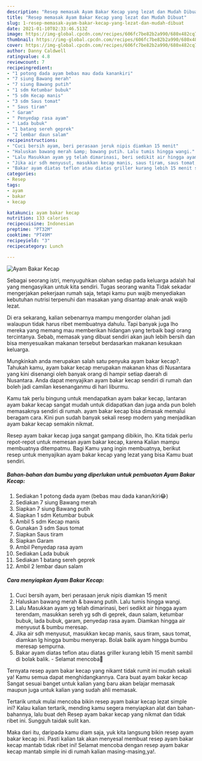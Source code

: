 ```yaml
---
description: "Resep memasak Ayam Bakar Kecap yang lezat dan Mudah Dibuat"
title: "Resep memasak Ayam Bakar Kecap yang lezat dan Mudah Dibuat"
slug: 1-resep-memasak-ayam-bakar-kecap-yang-lezat-dan-mudah-dibuat
date: 2021-01-10T02:33:46.513Z
image: https://img-global.cpcdn.com/recipes/606fc7be82b2a990/680x482cq70/ayam-bakar-kecap-foto-resep-utama.jpg
thumbnail: https://img-global.cpcdn.com/recipes/606fc7be82b2a990/680x482cq70/ayam-bakar-kecap-foto-resep-utama.jpg
cover: https://img-global.cpcdn.com/recipes/606fc7be82b2a990/680x482cq70/ayam-bakar-kecap-foto-resep-utama.jpg
author: Danny Caldwell
ratingvalue: 4.8
reviewcount: 7
recipeingredient:
- "1 potong dada ayam bebas mau dada kanankiri"
- "7 siung Bawang merah"
- "7 siung Bawang putih"
- "1 sdm Ketumbar bubuk"
- "5 sdm Kecap manis"
- "3 sdm Saus tomat"
- " Saus tiram"
- " Garam"
- " Penyedap rasa ayam"
- " Lada bubuk"
- "1 batang sereh geprek"
- "2 lembar daun salam"
recipeinstructions:
- "Cuci bersih ayam, beri perasaan jeruk nipis diamkan 15 menit"
- "Haluskan bawang merah &amp; bawang putih. Lalu tumis hingga wangi."
- "Lalu Masukkan ayam yg telah dimarinasi, beri sedikit air hingga ayam terendam, masukkan sereh yg sdh di geprek, daun salam, ketumbar bubuk, lada bubuk, garam, penyedap rasa ayam. Diamkan hingga air menyusut &amp; bumbu meresap."
- "Jika air sdh menyusut, masukkan kecap manis, saus tiram, saus tomat, diamkan lg hingga bumbu menyerap. Bolak balik ayam hingga bumbu meresap sempurna."
- "Bakar ayam diatas teflon atau diatas griller kurang lebih 15 menit sambil di bolak balik.  Selamat mencoba🤤"
categories:
- Resep
tags:
- ayam
- bakar
- kecap

katakunci: ayam bakar kecap 
nutrition: 133 calories
recipecuisine: Indonesian
preptime: "PT32M"
cooktime: "PT49M"
recipeyield: "3"
recipecategory: Lunch

---
```



![Ayam Bakar Kecap](https://img-global.cpcdn.com/recipes/606fc7be82b2a990/680x482cq70/ayam-bakar-kecap-foto-resep-utama.jpg)

Sebagai seorang istri, menyuguhkan olahan sedap pada keluarga adalah hal yang mengasyikan untuk kita sendiri. Tugas seorang  wanita Tidak sekadar mengerjakan pekerjaan rumah saja, tetapi kamu pun wajib menyediakan kebutuhan nutrisi terpenuhi dan masakan yang disantap anak-anak wajib lezat.

Di era  sekarang, kalian sebenarnya mampu mengorder olahan jadi walaupun tidak harus ribet membuatnya dahulu. Tapi banyak juga lho mereka yang memang mau memberikan hidangan yang terbaik bagi orang tercintanya. Sebab, memasak yang dibuat sendiri akan jauh lebih bersih dan bisa menyesuaikan makanan tersebut berdasarkan makanan kesukaan keluarga. 



Mungkinkah anda merupakan salah satu penyuka ayam bakar kecap?. Tahukah kamu, ayam bakar kecap merupakan makanan khas di Nusantara yang kini disenangi oleh banyak orang di hampir setiap daerah di Nusantara. Anda dapat menyajikan ayam bakar kecap sendiri di rumah dan boleh jadi camilan kesenanganmu di hari liburmu.

Kamu tak perlu bingung untuk mendapatkan ayam bakar kecap, lantaran ayam bakar kecap sangat mudah untuk didapatkan dan juga anda pun boleh memasaknya sendiri di rumah. ayam bakar kecap bisa dimasak memalui beragam cara. Kini pun sudah banyak sekali resep modern yang menjadikan ayam bakar kecap semakin nikmat.

Resep ayam bakar kecap juga sangat gampang dibikin, lho. Kita tidak perlu repot-repot untuk memesan ayam bakar kecap, karena Kalian mampu membuatnya ditempatmu. Bagi Kamu yang ingin membuatnya, berikut resep untuk menyajikan ayam bakar kecap yang lezat yang bisa Kamu buat sendiri.

<!--inarticleads1-->

##### Bahan-bahan dan bumbu yang diperlukan untuk pembuatan Ayam Bakar Kecap:

1. Sediakan 1 potong dada ayam (bebas mau dada kanan/kiri😂)
1. Sediakan 7 siung Bawang merah
1. Siapkan 7 siung Bawang putih
1. Siapkan 1 sdm Ketumbar bubuk
1. Ambil 5 sdm Kecap manis
1. Gunakan 3 sdm Saus tomat
1. Siapkan  Saus tiram
1. Siapkan  Garam
1. Ambil  Penyedap rasa ayam
1. Sediakan  Lada bubuk
1. Sediakan 1 batang sereh geprek
1. Ambil 2 lembar daun salam




<!--inarticleads2-->

##### Cara menyiapkan Ayam Bakar Kecap:

1. Cuci bersih ayam, beri perasaan jeruk nipis diamkan 15 menit
1. Haluskan bawang merah &amp; bawang putih. Lalu tumis hingga wangi.
1. Lalu Masukkan ayam yg telah dimarinasi, beri sedikit air hingga ayam terendam, masukkan sereh yg sdh di geprek, daun salam, ketumbar bubuk, lada bubuk, garam, penyedap rasa ayam. Diamkan hingga air menyusut &amp; bumbu meresap.
1. Jika air sdh menyusut, masukkan kecap manis, saus tiram, saus tomat, diamkan lg hingga bumbu menyerap. Bolak balik ayam hingga bumbu meresap sempurna.
1. Bakar ayam diatas teflon atau diatas griller kurang lebih 15 menit sambil di bolak balik.  - Selamat mencoba🤤




Ternyata resep ayam bakar kecap yang nikamt tidak rumit ini mudah sekali ya! Kamu semua dapat menghidangkannya. Cara buat ayam bakar kecap Sangat sesuai banget untuk kalian yang baru akan belajar memasak maupun juga untuk kalian yang sudah ahli memasak.

Tertarik untuk mulai mencoba bikin resep ayam bakar kecap lezat simple ini? Kalau kalian tertarik, mending kamu segera menyiapkan alat dan bahan-bahannya, lalu buat deh Resep ayam bakar kecap yang nikmat dan tidak ribet ini. Sungguh taidak sulit kan. 

Maka dari itu, daripada kamu diam saja, yuk kita langsung bikin resep ayam bakar kecap ini. Pasti kalian tak akan menyesal membuat resep ayam bakar kecap mantab tidak ribet ini! Selamat mencoba dengan resep ayam bakar kecap mantab simple ini di rumah kalian masing-masing,ya!.

